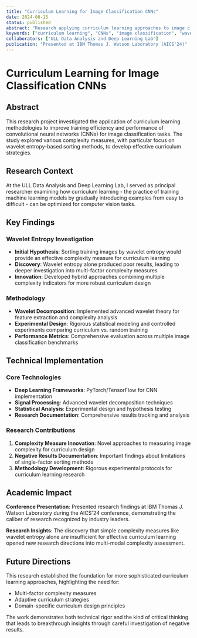 ```yaml
---
title: "Curriculum Learning for Image Classification CNNs"
date: 2024-08-15
status: published
abstract: "Research applying curriculum learning approaches to image classification using convolutional neural networks. Investigated wavelet entropy-based sorting methods and complexity-based curriculum learning approaches. Presented at IBM Thomas J. Watson Laboratory (AICS'24)."
keywords: ["curriculum learning", "CNNs", "image classification", "wavelet decomposition", "deep learning"]
collaborators: ["ULL Data Analysis and Deep Learning Lab"]
publication: "Presented at IBM Thomas J. Watson Laboratory (AICS'24)"
---
```


# Curriculum Learning for Image Classification CNNs

## Abstract

This research project investigated the application of curriculum learning methodologies to improve training efficiency and performance of convolutional neural networks (CNNs) for image classification tasks. The study explored various complexity measures, with particular focus on wavelet entropy-based sorting methods, to develop effective curriculum strategies.

## Research Context

At the ULL Data Analysis and Deep Learning Lab, I served as principal researcher examining how curriculum learning - the practice of training machine learning models by gradually introducing examples from easy to difficult - can be optimized for computer vision tasks.

## Key Findings

### Wavelet Entropy Investigation
- **Initial Hypothesis**: Sorting training images by wavelet entropy would provide an effective complexity measure for curriculum learning
- **Discovery**: Wavelet entropy alone produced poor results, leading to deeper investigation into multi-factor complexity measures
- **Innovation**: Developed hybrid approaches combining multiple complexity indicators for more robust curriculum design

### Methodology
- **Wavelet Decomposition**: Implemented advanced wavelet theory for feature extraction and complexity analysis
- **Experimental Design**: Rigorous statistical modeling and controlled experiments comparing curriculum vs. random training
- **Performance Metrics**: Comprehensive evaluation across multiple image classification benchmarks

## Technical Implementation

### Core Technologies
- **Deep Learning Frameworks**: PyTorch/TensorFlow for CNN implementation
- **Signal Processing**: Advanced wavelet decomposition techniques
- **Statistical Analysis**: Experimental design and hypothesis testing
- **Research Documentation**: Comprehensive results tracking and analysis

### Research Contributions
1. **Complexity Measure Innovation**: Novel approaches to measuring image complexity for curriculum design
2. **Negative Results Documentation**: Important findings about limitations of single-factor sorting methods
3. **Methodology Development**: Rigorous experimental protocols for curriculum learning research

## Academic Impact

**Conference Presentation**: Presented research findings at IBM Thomas J. Watson Laboratory during the AICS'24 conference, demonstrating the caliber of research recognized by industry leaders.

**Research Insights**: The discovery that simple complexity measures like wavelet entropy alone are insufficient for effective curriculum learning opened new research directions into multi-modal complexity assessment.

## Future Directions

This research established the foundation for more sophisticated curriculum learning approaches, highlighting the need for:
- Multi-factor complexity measures
- Adaptive curriculum strategies
- Domain-specific curriculum design principles

The work demonstrates both technical rigor and the kind of critical thinking that leads to breakthrough insights through careful investigation of negative results.
